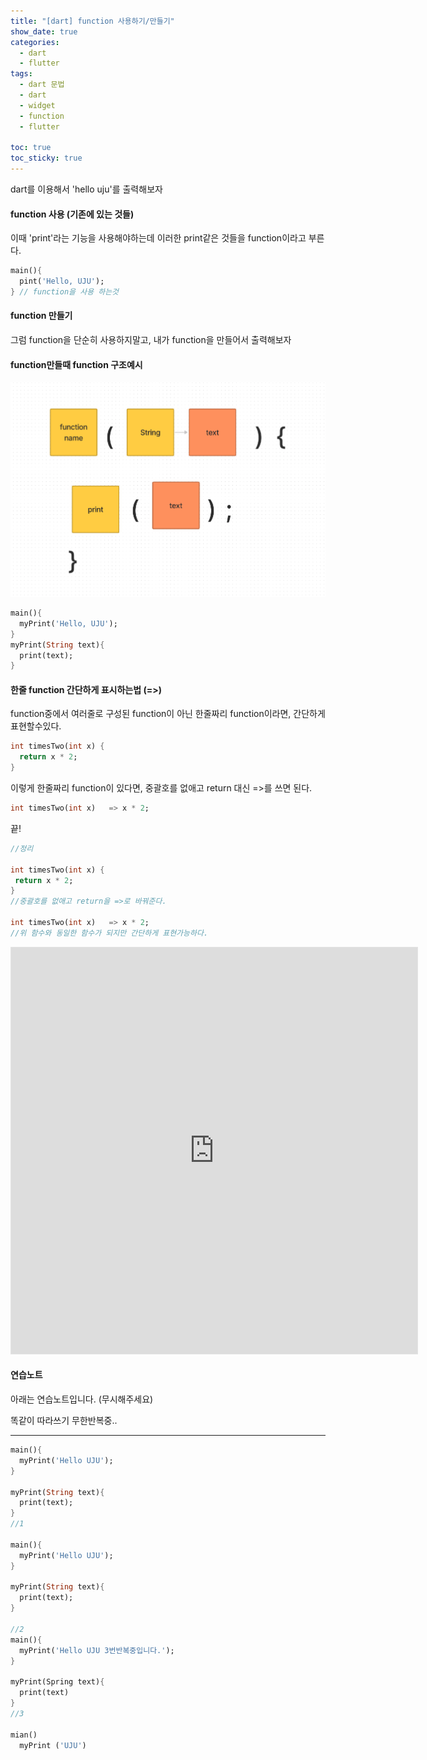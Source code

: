 ```yaml
---
title: "[dart] function 사용하기/만들기"
show_date: true
categories:
  - dart
  - flutter
tags:
  - dart 문법
  - dart
  - widget
  - function
  - flutter

toc: true
toc_sticky: true
---
```




dart를 이용해서 'hello uju'를 출력해보자



#### function 사용 (기존에 있는 것들)



이때 'print'라는 기능을 사용해야하는데 이러한 print같은 것들을 function이라고 부른다.



```dart
main(){
  pint('Hello, UJU');
} // function을 사용 하는것
```



#### function 만들기 



 그럼 function을 단순히 사용하지말고, 내가 function을 만들어서 출력해보자



####  function만들때 function 구조예시



![function_dart](/assets/img/function_dart.png)

```dart
main(){
  myPrint('Hello, UJU');
} 
myPrint(String text){
  print(text);
}
```



#### 한줄 function 간단하게 표시하는법 (=>)

function중에서 여러줄로 구성된 function이 아닌 한줄짜리 function이라면, 간단하게 표현할수있다.

```dart
int timesTwo(int x) {
  return x * 2;
}
```

이렇게 한줄짜리 function이 있다면, 중괄호를 없애고 return 대신 =>를 쓰면 된다.

 ```dart
int timesTwo(int x)   => x * 2;
 ```

끝!

 ```dart
//정리

int timesTwo(int x) {
  return x * 2;
} 
//중괄호를 없애고 return을 =>로 바꿔준다.

int timesTwo(int x)   => x * 2;
//위 함수와 동일한 함수가 되지만 간단하게 표현가능하다.

 ```



<iframe style="border: 1px solid rgba(0, 0, 0, 0.1);" width="650" height="650" src="https://www.figma.com/embed?embed_host=share&url=https%3A%2F%2Fwww.figma.com%2Ffile%2FAgRLq1u5y2LD1Gzge8Eywq%2FDiagramming-basics-(Community)%3Fnode-id%3D0%253A1" ></iframe>






#### 연습노트
아래는 연습노트입니다. (무시해주세요)

똑같이 따라쓰기 무한반복중..

<hr>

```dart
main(){
  myPrint('Hello UJU');
}

myPrint(String text){
  print(text);
}
//1

main(){
  myPrint('Hello UJU');
}

myPrint(String text){
  print(text);
}

//2
main(){
  myPrint('Hello UJU 3번반복중입니다.');
}

myPrint(Spring text){
  print(text)
}
//3

mian()
  myPrint ('UJU')
```


